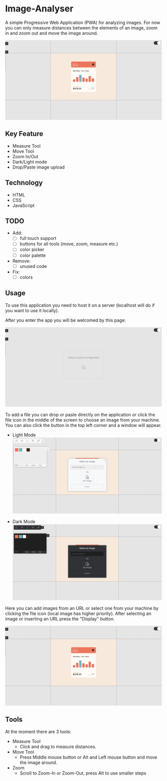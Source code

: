# Image-Analyser
A simple Progressive Web Application (PWA) for analyzing images. For now you can only measure distances between the elements of an image, zoom in and zoom out and move the image around.

![Application Preview](/screenshots/screenshot1.png)

## Key Feature
- Measure Tool
- Move Tool
- Zoom In/Out
- Dark/Light mode
- Drop/Paste image upload

## Technology
- HTML
- CSS
- JavaScript

## TODO
- Add: 
  * [ ] full touch support
  * [ ] buttons for all tools (move, zoom, measure etc.)
  * [ ] color picker
  * [ ] color palette
- Remove:
  * [ ] unused code
- Fix:
  * [ ] colors 

## Usage
To use this application you need to host it on a server (localhost will do if you want to use it locally).

After you enter the app you will be welcomed by this page:

![Application Welcome Screen](/screenshots/screenshot0.png)

To add a file you can drop or paste directly on the application or click the file icon in the middle of the screen to choose an image from your machine. You can also click the button in the top left corner  and a window will appear.

- Light Mode
![Application Light Mode](/screenshots/screenshot3.png)

- Dark Mode
![Application Dark Mode](/screenshots/screenshot2.png)

Here you can add images from an URL or select one from your machine by clicking the file icon (local image has higher priority). After selecting an image or inserting an URL press the "Display" button.

![Application Preview](/screenshots/screenshot1.png)

## Tools
At the moment there are 3 tools:

- Measure Tool
  * Click and drag to measure distances.
- Move Tool
  * Press Middle mouse button or Alt and Left mouse button and move the image around.
- Zoom
  * Scroll to Zoom-In or Zoom-Out, press Alt to use smaller steps

